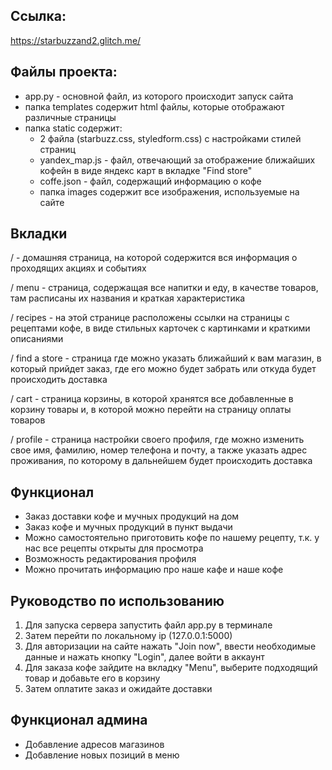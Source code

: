## Ссылка:

https://starbuzzand2.glitch.me/

## Файлы проекта:

- app.py - основной файл, из которого происходит запуск сайта
- папка templates содержит html файлы, которые отображают различные страницы
- папка static содержит:
  - 2 файла (starbuzz.css, styledform.css) с настройками стилей страниц
  - yandex_map.js - файл, отвечающий за отображение ближайших кофейн в виде яндекс карт в вкладке "Find store"
  - coffe.json - файл, содержащий информацию о кофе
  - папка images содержит все изображения, используемые на сайте

## Вкладки
/ - домашняя страница, на которой содержится вся информация о проходящих акциях и событиях

/ menu - страница, содержащая все напитки и еду, в качестве товаров, там расписаны их названия и краткая характеристика

/ recipes - на этой странице расположены ссылки на страницы с рецептами кофе, в виде стильных карточек с картинками и краткими описаниями

/ find a store - страница где можно указать ближайший к вам магазин, в который прийдет заказ, где его можно будет забрать или откуда будет происходить доставка

/ cart - страница корзины, в которой хранятся все добавленные в корзину товары и, в которой можно перейти на страницу оплаты товаров

/ profile - страница настройки своего профиля, где можно изменить свое имя, фамилию, номер телефона и почту, а также указать адрес проживания, по которому в дальнейшем будет происходить доставка

## Функционал
- Заказ доставки кофе и мучных продукций на дом
- Заказ кофе и мучных продукций в пункт выдачи
- Можно самостоятельно приготовить кофе по нашему рецепту, т.к. у нас все рецепты открыты для просмотра
- Возможность редактирования профиля
- Можно прочитать информацию про наше кафе и наше кофе

## Руководство по использованию

1) Для запуска сервера запустить файл app.py в терминале
2) Затем перейти по локальному ip (127.0.0.1:5000)
3) Для авторизации на сайте нажать "Join now", ввести необходимые данные и нажать кнопку "Login", далее войти в аккаунт
4) Для заказа кофе зайдите на вкладку "Menu", выберите подходящий товар и добавьте его в корзину
5) Затем оплатите заказ и ожидайте доставки

## Функционал админа

- Добавление адресов магазинов
- Добавление новых позиций в меню
